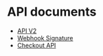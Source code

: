 # API documents

- [API V2](apiv2.org)
- [Webhook Signature](webhook_signature.org)
- [Checkout API](Checkout_API_Documentation.md)

